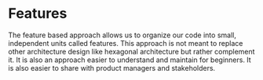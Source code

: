 # Features

The feature based approach allows us to organize our code into small, independent units called features.
This approach is not meant to replace other architecture design like hexagonal architecture but rather complement it. It is also an approach easier to understand and maintain for beginners. It is also easier to share with product managers and stakeholders.
